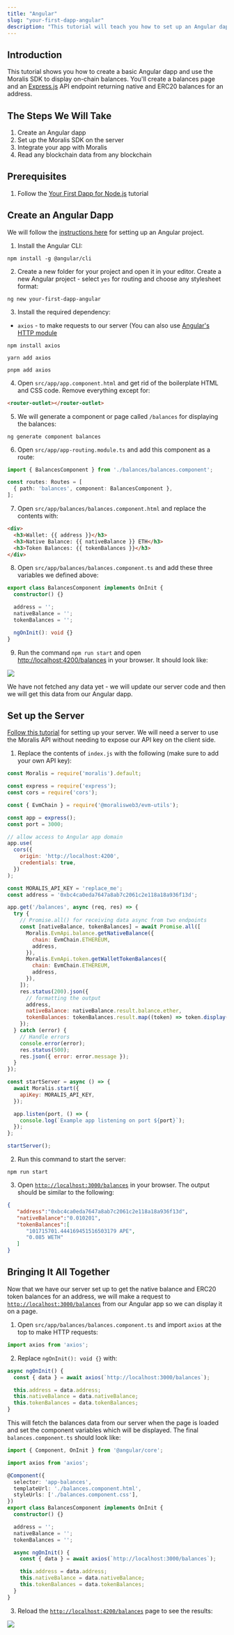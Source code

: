 ```yaml
---
title: "Angular"
slug: "your-first-dapp-angular"
description: "This tutorial will teach you how to set up an Angular dapp that can query blockchain data such as NFTs, tokens, balances, transfers, transactions, and more from any Angular app."
---
```

## Introduction

This tutorial shows you how to create a basic Angular dapp and use the Moralis SDK to display on-chain balances. You'll create a balances page and an [Express.js](https://expressjs.com/) API endpoint returning native and ERC20 balances for an address.

## The Steps We Will Take

1. Create an Angular dapp
2. Set up the Moralis SDK on the server
3. Integrate your app with Moralis
4. Read any blockchain data from any blockchain

## Prerequisites

1. Follow the [Your First Dapp for Node.js](https://docs.moralis.io/docs/your-first-dapp-nodejs) tutorial

## Create an Angular Dapp

We will follow the [instructions here](https://angular.io/guide/setup-local) for setting up an Angular project.

1. Install the Angular CLI:

```shell
npm install -g @angular/cli
```



2. Create a new folder for your project and open it in your editor. Create a new Angular project - select `yes` for routing and choose any stylesheet format:

```shell
ng new your-first-dapp-angular
```



3. Install the required dependency: 

- `axios` - to make requests to our server (You can also use [Angular's HTTP module](https://angular.io/guide/http)

```shell npm
npm install axios
```
```text yarn
yarn add axios
```
```text pnpm
pnpm add axios
```



4. Open `src/app/app.component.html` and get rid of the boilerplate HTML and CSS code. Remove everything except for:

```html
<router-outlet></router-outlet>
```



5. We will generate a component or page called `/balances` for displaying the balances:

```shell
ng generate component balances
```



6. Open `src/app/app-routing.module.ts` and add this component as a route:

```typescript TypeScript
import { BalancesComponent } from './balances/balances.component';

const routes: Routes = [
  { path: 'balances', component: BalancesComponent },
];
```



7. Open `src/app/balances/balances.component.html` and replace the contents with:

```html
<div>
  <h3>Wallet: {{ address }}</h3>
  <h3>Native Balance: {{ nativeBalance }} ETH</h3>
  <h3>Token Balances: {{ tokenBalances }}</h3>
</div>
```



8. Open `src/app/balances/balances.component.ts` and add these three variables we defined above:

```typescript
export class BalancesComponent implements OnInit {
  constructor() {}

  address = '';
  nativeBalance = '';
  tokenBalances = '';

  ngOnInit(): void {}
}
```



9. Run the command `npm run start` and open <http://localhost:4200/balances> in your browser. It should look like:

![](/img/content/6b15392-Angular_Your_First_Dapp_1.png)

We have not fetched any data yet - we will update our server code and then we will get this data from our Angular dapp.

## Set up the Server

[Follow this tutorial](https://docs.moralis.io/docs/your-first-dapp-nodejs) for setting up your server. We will need a server to use the Moralis API without needing to expose our API key on the client side.

1. Replace the contents of `index.js` with the following (make sure to add your own API key):

```javascript
const Moralis = require('moralis').default;

const express = require('express');
const cors = require('cors');

const { EvmChain } = require('@moralisweb3/evm-utils');

const app = express();
const port = 3000;

// allow access to Angular app domain
app.use(
  cors({
    origin: 'http://localhost:4200',
    credentials: true,
  })
);

const MORALIS_API_KEY = 'replace_me';
const address = '0xbc4ca0eda7647a8ab7c2061c2e118a18a936f13d';

app.get('/balances', async (req, res) => {
  try {
    // Promise.all() for receiving data async from two endpoints
    const [nativeBalance, tokenBalances] = await Promise.all([
      Moralis.EvmApi.balance.getNativeBalance({
        chain: EvmChain.ETHEREUM,
        address,
      }),
      Moralis.EvmApi.token.getWalletTokenBalances({
        chain: EvmChain.ETHEREUM,
        address,
      }),
    ]);
    res.status(200).json({
      // formatting the output
      address,
      nativeBalance: nativeBalance.result.balance.ether,
      tokenBalances: tokenBalances.result.map((token) => token.display()),
    });
  } catch (error) {
    // Handle errors
    console.error(error);
    res.status(500);
    res.json({ error: error.message });
  }
});

const startServer = async () => {
  await Moralis.start({
    apiKey: MORALIS_API_KEY,
  });

  app.listen(port, () => {
    console.log(`Example app listening on port ${port}`);
  });
};

startServer();

```



2. Run this command to start the server:

```shell
npm run start
```



3. Open [`http://localhost:3000/balances`](http://localhost:3000/balances) in your browser. The output should be similar to the following:

```json
{
   "address":"0xbc4ca0eda7647a8ab7c2061c2e118a18a936f13d",
   "nativeBalance":"0.010201",
   "tokenBalances":[
      "101715701.444169451516503179 APE",
      "0.085 WETH"
   ]
}
```



## Bringing It All Together

Now that we have our server set up to get the native balance and ERC20 token balances for an address, we will make a request to [`http://localhost:3000/balances`](http://localhost:3000/balances) from our Angular app so we can display it on a page.

1. Open `src/app/balances/balances.component.ts` and import `axios` at the top to make HTTP requests:

```typescript
import axios from 'axios';
```



2. Replace `ngOnInit(): void {}` with:

```typescript
async ngOnInit() {
  const { data } = await axios(`http://localhost:3000/balances`);

  this.address = data.address;
  this.nativeBalance = data.nativeBalance;
  this.tokenBalances = data.tokenBalances;
}
```



This will fetch the balances data from our server when the page is loaded and set the component variables which will be displayed. The final `balances.component.ts` should look like:

```typescript
import { Component, OnInit } from '@angular/core';

import axios from 'axios';

@Component({
  selector: 'app-balances',
  templateUrl: './balances.component.html',
  styleUrls: ['./balances.component.css'],
})
export class BalancesComponent implements OnInit {
  constructor() {}

  address = '';
  nativeBalance = '';
  tokenBalances = '';

  async ngOnInit() {
    const { data } = await axios(`http://localhost:3000/balances`);

    this.address = data.address;
    this.nativeBalance = data.nativeBalance;
    this.tokenBalances = data.tokenBalances;
  }
}

```



3. Reload the [`http://localhost:4200/balances`](http://localhost:4200/balances) page to see the results:

![](/img/content/8c0d856-Angular_Your_First_Dapp_2.png)
